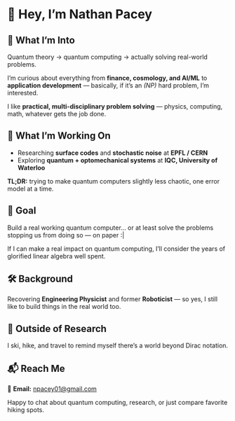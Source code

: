 # 👋 Hey, I’m Nathan Pacey  

## 🧠 What I’m Into  

Quantum theory → quantum computing → actually solving real-world problems.  

I’m curious about everything from **finance, cosmology, and AI/ML** to **application development** — basically, if it’s an *(NP)* hard problem, I’m interested.  

I like **practical, multi-disciplinary problem solving** — physics, computing, math, whatever gets the job done.  


## 🔬 What I’m Working On  

- Researching **surface codes** and **stochastic noise** at **EPFL / CERN**  
- Exploring **quantum + optomechanical systems** at **IQC, University of Waterloo**  

**TL;DR:** trying to make quantum computers slightly less chaotic, one error model at a time.  



## 🎯 Goal  

Build a real working quantum computer… or at least solve the problems stopping us from doing so — on paper :|  

If I can make a real impact on quantum computing, I’ll consider the years of glorified linear algebra well spent.  



## 🛠️ Background  

Recovering **Engineering Physicist** and former **Roboticist** — so yes, I still like to build things in the real world too.  



## 🌲 Outside of Research  

I ski, hike, and travel to remind myself there’s a world beyond Dirac notation.  


## 📬 Reach Me  

📧 **Email:** npacey01@gmail.com  

Happy to chat about quantum computing, research, or just compare favorite hiking spots.  
